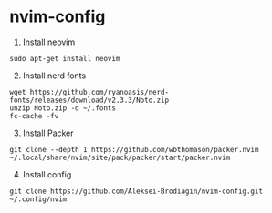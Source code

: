 # nvim-config

1. Install neovim

```
sudo apt-get install neovim
```

2. Install nerd fonts
```
wget https://github.com/ryanoasis/nerd-fonts/releases/download/v2.3.3/Noto.zip
unzip Noto.zip -d ~/.fonts
fc-cache -fv
```

3. Install Packer
```
git clone --depth 1 https://github.com/wbthomason/packer.nvim ~/.local/share/nvim/site/pack/packer/start/packer.nvim
```
4. Install config

```
git clone https://github.com/Aleksei-Brodiagin/nvim-config.git ~/.config/nvim
```
